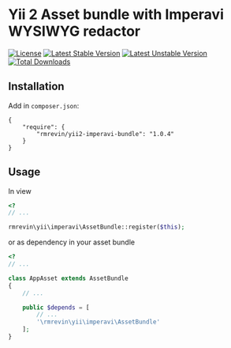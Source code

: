 Yii 2 Asset bundle with Imperavi WYSIWYG redactor
===============================
[![License](https://poser.pugx.org/rmrevin/yii2-imperavi-bundle/license.svg)](https://packagist.org/packages/rmrevin/yii2-imperavi-bundle)
[![Latest Stable Version](https://poser.pugx.org/rmrevin/yii2-imperavi-bundle/v/stable.svg)](https://packagist.org/packages/rmrevin/yii2-imperavi-bundle)
[![Latest Unstable Version](https://poser.pugx.org/rmrevin/yii2-imperavi-bundle/v/unstable.svg)](https://packagist.org/packages/rmrevin/yii2-imperavi-bundle)
[![Total Downloads](https://poser.pugx.org/rmrevin/yii2-imperavi-bundle/downloads.svg)](https://packagist.org/packages/rmrevin/yii2-imperavi-bundle)

Installation
------------
Add in `composer.json`:
```
{
    "require": {
        "rmrevin/yii2-imperavi-bundle": "1.0.4"
    }
}
```

Usage
-----
In view
```php
<?
// ...

rmrevin\yii\imperavi\AssetBundle::register($this);

```

or as dependency in your asset bundle
```php
<?
// ...

class AppAsset extends AssetBundle
{
	// ...

	public $depends = [
		// ...
		'\rmrevin\yii\imperavi\AssetBundle'
	];
}

```